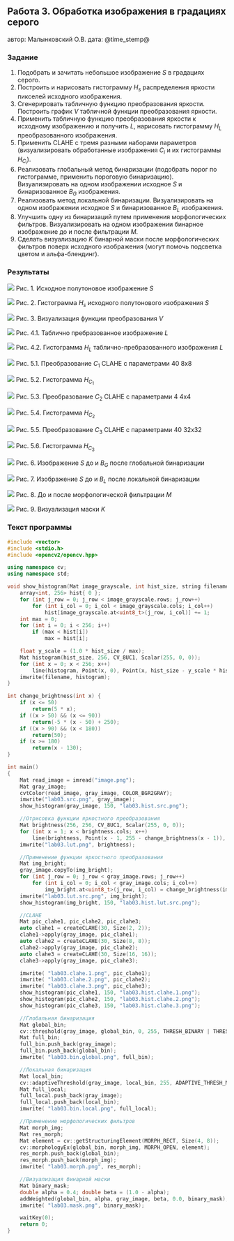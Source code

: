 ## Работа 3. Обработка изображения в градациях серого
автор: Малынковский О.В.
дата: @time_stemp@

<!-- url: https://gitlab.com/malynkovsky/image_proc/-/tree/master/lab03 -->

### Задание
1. Подобрать и зачитать небольшое изображение $S$ в градациях серого.
2. Построить и нарисовать гистограмму $H_s$ распределения яркости пикселей исходного изображения.
3. Сгенерировать табличную функцию преобразования яркости. Построить график $V$ табличной функции преобразования яркости.
4. Применить табличную функцию преобразования яркости к исходному изображению и получить $L$, нарисовать гистограмму $H_L$ преобразованного изображения.
5. Применить CLAHE с тремя разными наборами параметров (визуализировать обработанные изображения $C_i$ и их гистограммы $H_{C_{i}}$).
6. Реализовать глобальный метод бинаризации (подобрать порог по гистограмме, применить пороговую бинаризацию). Визуализировать на одном изображении исходное $S$ и бинаризованное $B_G$ изображения.
7. Реализовать метод локальной бинаризации. Визуализировать на одном изображении исходное $S$ и бинаризованное $B_L$ изображения.
8. Улучшить одну из бинаризаций путем применения морфологических фильтров. Визуализировать на одном изображении бинарное изображение до и после фильтрации $M$.
9. Сделать визуализацию $K$ бинарной маски после морфологических фильтров поверх исходного изображения (могут помочь подсветка цветом и альфа-блендинг).


### Результаты

![](lab03.src.png)
Рис. 1. Исходное полутоновое изображение $S$

![](lab03.hist.src.png)
Рис. 2. Гистограмма $H_s$ исходного полутонового изображения $S$

![](lab03.lut.png)
Рис. 3. Визуализация функции преобразования $V$

![](lab03.lut.src.png)
Рис. 4.1. Таблично пребразованное изображение $L$

![](lab03.hist.lut.src.png)
Рис. 4.2. Гистограмма $H_L$ таблично-пребразованного изображения $L$

![](lab03.clahe.1.png)
Рис. 5.1. Преобразование $C_1$ CLAHE с параметрами 40 8x8

![](lab03.hist.clahe.1.png)
Рис. 5.2. Гистограмма $H_{C_{1}}$

![](lab03.clahe.2.png)
Рис. 5.3. Преобразование $C_2$ CLAHE с параметрами 4 4x4

![](lab03.hist.clahe.2.png)
Рис. 5.4. Гистограмма $H_{C_{2}}$

![](lab03.clahe.3.png)
Рис. 5.5. Преобразование $C_3$ CLAHE с параметрами 40 32x32

![](lab03.hist.clahe.3.png)
Рис. 5.6. Гистограмма $H_{C_{3}}$

![](lab03.bin.global.png)
Рис. 6. Изображение $S$ до и $B_G$ после глобальной бинаризации

![](lab03.bin.local.png)
Рис. 7. Изображение $S$ до и $B_L$ после локальной бинаризации

![](lab03.morph.png)
Рис. 8. До и после морфологической фильтрации $M$

![](lab03.mask.png)
Рис. 9. Визуализация маски $K$

### Текст программы

```cpp
#include <vector>
#include <stdio.h>
#include <opencv2/opencv.hpp>

using namespace cv;
using namespace std;

void show_histogram(Mat image_grayscale, int hist_size, string filename) {
	array<int, 256> hist{ 0 };
	for (int j_row = 0; j_row < image_grayscale.rows; j_row++)
		for (int i_col = 0; i_col < image_grayscale.cols; i_col++)
			hist[image_grayscale.at<uint8_t>(j_row, i_col)] += 1;
	int max = 0;
	for (int i = 0; i < 256; i++)
		if (max < hist[i])
			max = hist[i];

	float y_scale = (1.0 * hist_size / max); 
	Mat histogram(hist_size, 256, CV_8UC1, Scalar(255, 0, 0));
	for (int x = 0; x < 256; x++)
		line(histogram, Point(x, 0), Point(x, hist_size - y_scale * hist[x]), Scalar(10, 255, 255), 1); 
	imwrite(filename, histogram);
}

int change_brightness(int x) {
	if (x <= 50)
		return(5 * x);
	if ((x > 50) && (x <= 90))
		return(-5 * (x - 50) + 250);
	if ((x > 90) && (x < 180))
		return(50);
	if (x >= 180)
		return(x - 130);
}

int main()
{
	Mat read_image = imread("image.png");
	Mat gray_image;
	cvtColor(read_image, gray_image, COLOR_BGR2GRAY);
	imwrite("lab03.src.png", gray_image);
	show_histogram(gray_image, 150, "lab03.hist.src.png");

	//Отрисовка функции яркостного преобразования
	Mat brightness(256, 256, CV_8UC1, Scalar(255, 0, 0));
	for (int x = 1; x < brightness.cols; x++)
		line(brightness, Point(x - 1, 255 - change_brightness(x - 1)), Point(x, 255 - change_brightness(x)), (1));
	imwrite("lab03.lut.png", brightness);

	//Применение функции яркостного преобразования
	Mat img_bright;
	gray_image.copyTo(img_bright);
	for (int j_row = 0; j_row < gray_image.rows; j_row++)
		for (int i_col = 0; i_col < gray_image.cols; i_col++)
			img_bright.at<uint8_t>(j_row, i_col) = change_brightness(img_bright.at<uint8_t>(j_row, i_col));
	imwrite("lab03.lut.src.png", img_bright);
	show_histogram(img_bright, 150, "lab03.hist.lut.src.png");

	//CLAHE
	Mat pic_clahe1, pic_clahe2, pic_clahe3;
	auto clahe1 = createCLAHE(30, Size(2, 2));
	clahe1->apply(gray_image, pic_clahe1);
	auto clahe2 = createCLAHE(30, Size(8, 8));
	clahe2->apply(gray_image, pic_clahe2);
	auto clahe3 = createCLAHE(30, Size(16, 16));
	clahe3->apply(gray_image, pic_clahe3);

	imwrite( "lab03.clahe.1.png", pic_clahe1);
	imwrite( "lab03.clahe.2.png", pic_clahe2);
	imwrite( "lab03.clahe.3.png", pic_clahe3);
	show_histogram(pic_clahe1, 150, "lab03.hist.clahe.1.png");
	show_histogram(pic_clahe2, 150, "lab03.hist.clahe.2.png");
	show_histogram(pic_clahe3, 150, "lab03.hist.clahe.3.png");

	//Глобальная бинаризация
	Mat global_bin;
	cv::threshold(gray_image, global_bin, 0, 255, THRESH_BINARY | THRESH_OTSU);
	Mat full_bin;
	full_bin.push_back(gray_image);
	full_bin.push_back(global_bin);
	imwrite( "lab03.bin.global.png", full_bin);

	//Локальная бинаризация
	Mat local_bin;
	cv::adaptiveThreshold(gray_image, local_bin, 255, ADAPTIVE_THRESH_MEAN_C, THRESH_BINARY, 3, 2);
	Mat full_local;
	full_local.push_back(gray_image);
	full_local.push_back(local_bin);
	imwrite( "lab03.bin.local.png", full_local);

	//Применение морфологических фильтров
	Mat morph_img;
	Mat res_morph;
	Mat element = cv::getStructuringElement(MORPH_RECT, Size(4, 8));
	cv::morphologyEx(global_bin, morph_img, MORPH_OPEN, element);
	res_morph.push_back(global_bin);
	res_morph.push_back(morph_img);
	imwrite( "lab03.morph.png", res_morph);

	//Визуализация бинарной маски
	Mat binary_mask;
	double alpha = 0.4; double beta = (1.0 - alpha);
	addWeighted(global_bin, alpha, gray_image, beta, 0.0, binary_mask);
	imwrite( "lab03.mask.png", binary_mask);

	waitKey(0);
	return 0;
}

```
